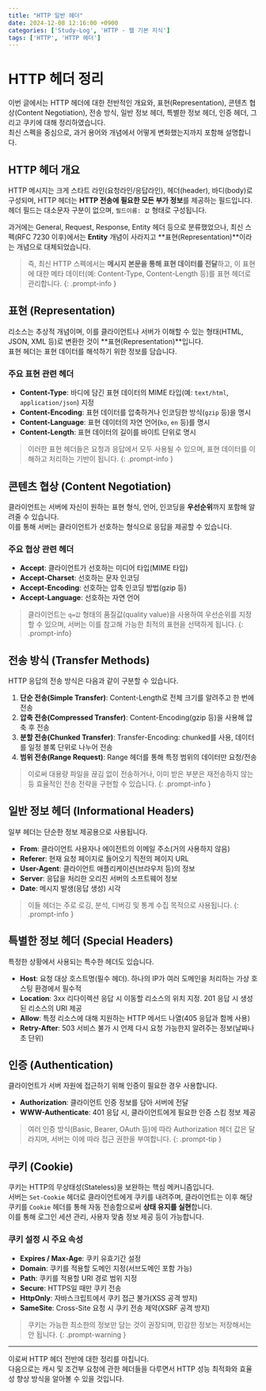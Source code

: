 ```yaml
---
title: "HTTP 일반 헤더"
date: 2024-12-08 12:16:00 +0900
categories: ['Study-Log', 'HTTP - 웹 기본 지식']
tags: ['HTTP', 'HTTP 헤더']
---
```


# HTTP 헤더 정리

이번 글에서는 HTTP 헤더에 대한 전반적인 개요와, 표현(Representation), 콘텐츠 협상(Content Negotiation), 전송 방식, 일반 정보 헤더, 특별한 정보 헤더, 인증 헤더, 그리고 쿠키에 대해 정리하였습니다.  
최신 스펙을 중심으로, 과거 용어와 개념에서 어떻게 변화했는지까지 포함해 설명합니다.

## HTTP 헤더 개요

HTTP 메시지는 크게 스타트 라인(요청라인/응답라인), 헤더(header), 바디(body)로 구성되며, HTTP 헤더는 **HTTP 전송에 필요한 모든 부가 정보**를 제공하는 필드입니다.  
헤더 필드는 대소문자 구분이 없으며, `필드이름: 값` 형태로 구성됩니다.

과거에는 General, Request, Response, Entity 헤더 등으로 분류했었으나, 최신 스펙(RFC 7230 이후)에서는 **Entity** 개념이 사라지고 **표현(Representation)**이라는 개념으로 대체되었습니다.  
> 즉, 최신 HTTP 스펙에서는 **메시지 본문을 통해 표현 데이터를 전달**하고, 이 표현에 대한 메타 데이터(예: Content-Type, Content-Length 등)를 표현 헤더로 관리합니다.
{: .prompt-info }

## 표현 (Representation)

리소스는 추상적 개념이며, 이를 클라이언트나 서버가 이해할 수 있는 형태(HTML, JSON, XML 등)로 변환한 것이 **표현(Representation)**입니다.  
표현 헤더는 표현 데이터를 해석하기 위한 정보를 담습니다.

### 주요 표현 관련 헤더

- **Content-Type**: 바디에 담긴 표현 데이터의 MIME 타입(예: `text/html`, `application/json`) 지정  
- **Content-Encoding**: 표현 데이터를 압축하거나 인코딩한 방식(`gzip` 등)을 명시  
- **Content-Language**: 표현 데이터의 자연 언어(`ko`, `en` 등)를 명시  
- **Content-Length**: 표현 데이터의 길이를 바이트 단위로 명시

> 이러한 표현 헤더들은 요청과 응답에서 모두 사용될 수 있으며, 표현 데이터를 이해하고 처리하는 기반이 됩니다.
{: .prompt-info }

## 콘텐츠 협상 (Content Negotiation)

클라이언트는 서버에 자신이 원하는 표현 형식, 언어, 인코딩을 **우선순위**까지 포함해 알려줄 수 있습니다.  
이를 통해 서버는 클라이언트가 선호하는 형식으로 응답을 제공할 수 있습니다.

### 주요 협상 관련 헤더

- **Accept**: 클라이언트가 선호하는 미디어 타입(MIME 타입)  
- **Accept-Charset**: 선호하는 문자 인코딩  
- **Accept-Encoding**: 선호하는 압축 인코딩 방법(gzip 등)  
- **Accept-Language**: 선호하는 자연 언어

> 클라이언트는 `q=값` 형태의 품질값(quality value)을 사용하여 우선순위를 지정할 수 있으며, 서버는 이를 참고해 가능한 최적의 표현을 선택하게 됩니다.
{: .prompt-info}

## 전송 방식 (Transfer Methods)

HTTP 응답의 전송 방식은 다음과 같이 구분할 수 있습니다.

1. **단순 전송(Simple Transfer)**: Content-Length로 전체 크기를 알려주고 한 번에 전송  
2. **압축 전송(Compressed Transfer)**: Content-Encoding(gzip 등)을 사용해 압축 후 전송  
3. **분할 전송(Chunked Transfer)**: Transfer-Encoding: chunked를 사용, 데이터를 일정 블록 단위로 나누어 전송  
4. **범위 전송(Range Request)**: Range 헤더를 통해 특정 범위의 데이터만 요청/전송

> 이로써 대용량 파일을 끊김 없이 전송하거나, 이미 받은 부분은 재전송하지 않는 등 효율적인 전송 전략을 구현할 수 있습니다.
{: .prompt-info }

## 일반 정보 헤더 (Informational Headers)

일부 헤더는 단순한 정보 제공용으로 사용됩니다.

- **From**: 클라이언트 사용자나 에이전트의 이메일 주소(거의 사용하지 않음)  
- **Referer**: 현재 요청 페이지로 들어오기 직전의 페이지 URL  
- **User-Agent**: 클라이언트 애플리케이션(브라우저 등)의 정보  
- **Server**: 응답을 처리한 오리진 서버의 소프트웨어 정보  
- **Date**: 메시지 발생(응답 생성) 시각

> 이들 헤더는 주로 로깅, 분석, 디버깅 및 통계 수집 목적으로 사용됩니다.
{: .prompt-info }

## 특별한 정보 헤더 (Special Headers)

특정한 상황에서 사용되는 특수한 헤더도 있습니다.

- **Host**: 요청 대상 호스트명(필수 헤더). 하나의 IP가 여러 도메인을 처리하는 가상 호스팅 환경에서 필수적  
- **Location**: 3xx 리다이렉션 응답 시 이동할 리소스의 위치 지정. 201 응답 시 생성된 리소스의 URI 제공  
- **Allow**: 특정 리소스에 대해 지원하는 HTTP 메서드 나열(405 응답과 함께 사용)  
- **Retry-After**: 503 서비스 불가 시 언제 다시 요청 가능한지 알려주는 정보(날짜나 초 단위)

## 인증 (Authentication)

클라이언트가 서버 자원에 접근하기 위해 인증이 필요한 경우 사용합니다.

- **Authorization**: 클라이언트 인증 정보를 담아 서버에 전달  
- **WWW-Authenticate**: 401 응답 시, 클라이언트에게 필요한 인증 스킴 정보 제공

> 여러 인증 방식(Basic, Bearer, OAuth 등)에 따라 Authorization 헤더 값은 달라지며, 서버는 이에 따라 접근 권한을 부여합니다.
{: .prompt-tip }

## 쿠키 (Cookie)

쿠키는 HTTP의 무상태성(Stateless)을 보완하는 핵심 메커니즘입니다.  
서버는 `Set-Cookie` 헤더로 클라이언트에게 쿠키를 내려주며, 클라이언트는 이후 해당 쿠키를 `Cookie` 헤더를 통해 자동 전송함으로써 **상태 유지를 실현**합니다.  
이를 통해 로그인 세션 관리, 사용자 맞춤 정보 제공 등이 가능합니다.

### 쿠키 설정 시 주요 속성

- **Expires / Max-Age**: 쿠키 유효기간 설정  
- **Domain**: 쿠키를 적용할 도메인 지정(서브도메인 포함 가능)  
- **Path**: 쿠키를 적용할 URI 경로 범위 지정  
- **Secure**: HTTPS일 때만 쿠키 전송  
- **HttpOnly**: 자바스크립트에서 쿠키 접근 불가(XSS 공격 방지)  
- **SameSite**: Cross-Site 요청 시 쿠키 전송 제약(XSRF 공격 방지)

> 쿠키는 가능한 최소한의 정보만 담는 것이 권장되며, 민감한 정보는 저장해서는 안 됩니다.
{: .prompt-warning }

---

이로써 HTTP 헤더 전반에 대한 정리를 마칩니다.  
다음으로는 캐시 및 조건부 요청에 관한 헤더들을 다루면서 HTTP 성능 최적화와 효율성 향상 방식을 알아볼 수 있을 것입니다.
